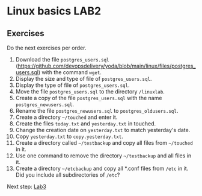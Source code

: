 # Linux basics LAB2

## Exercises

Do the next exercises per order.

1. Download the file `postgres_users.sql` (https://github.com/devopsdelivery/yoda/blob/main/linux/files/postgres_users.sql) with the command `wget`.
2. Display the size and type of file of `postgres_users.sql`. 
3. Display the type of file of `postgres_users.sql`.
4. Move the file `postgres_users.sql` to the directory `/linuxlab`.  
5. Create a copy of the file `postgres_users.sql` with the name `postgres_newusers.sql`.
6. Rename the file `postgres_newusers.sql` to `postgres_oldusers.sql`.
7. Create a directory `~/touched` and enter it.
8. Create the files `today.txt` and `yesterday.txt` in touched.
9. Change the creation date on `yesterday.txt` to match yesterday's date.
10. Copy `yesterday.txt` to `copy.yesterday.txt`.
11. Create a directory called `~/testbackup` and copy all files from `~/touched` in it.
12. Use one command to remove the directory `~/testbackup` and all files in it.
13. Create a directory `~/etcbackup` and copy all *.conf files from `/etc` in it. Did you include all subdirectories of `/etc`?

Next step: [Lab3](lab3.md)
